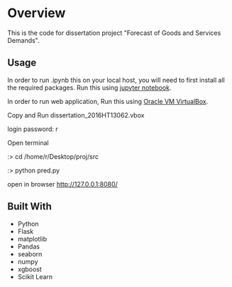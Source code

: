 # Overview

This is the code for dissertation project "Forecast of Goods and Services Demands".

## Usage

In order to run .ipynb this on your local host, you will need to first install all the required packages.
Run this using [jupyter notebook](http://jupyter.readthedocs.io/en/latest/install.html).

In order to run web application, Run this using [Oracle VM VirtualBox](https://www.virtualbox.org).

Copy and Run dissertation_2016HT13062.vbox

login password: r

Open terminal

:> cd /home/r/Desktop/proj/src

:> python pred.py

open in browser http://127.0.0.1:8080/

## Built With

* Python
* Flask
* matplotlib
* Pandas
* seaborn 
* numpy 
* xgboost
* Scikit Learn
